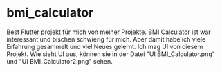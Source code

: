 # bmi_calculator

Best Flutter projekt für mich von meiner Projekte. BMI Calculator ist war interessant und bischen schwierig für mich. 
Aber damit habe ich viele Erfahrung gesammelt und viel Neues gelernt. Ich mag UI von diesem Projekt. 
Wie sieht UI aus, können sie in der Datei "UI BMI_Calculator.png" und "UI BMI_Calculator2.png" sehen.
